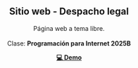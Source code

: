 <div align="center">

<h2 align="center">Sitio web - Despacho legal</h2>

Página web a tema libre. <br><br> Clase: <strong>Programación para Internet 2025B<strong>

<a href="https://katshue.github.io/equa-firma-legal-/" target="_blank"><strong>💻 Demo </strong></a>

</div>
